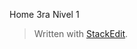 Home 3ra Nivel 1



> Written with [StackEdit](https://stackedit.io/).
<!--stackedit_data:
eyJoaXN0b3J5IjpbLTM2NTYxMjM1NF19
-->